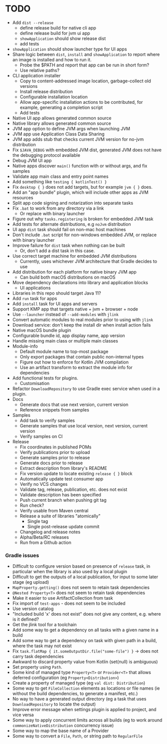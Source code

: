 
# TODO

- Add `dist --release`
  - define release build for native cli app
  - define release build for jvm ui app
  - `showApplication` should show release dist
  - add tests
- `showApplication` should show launcher type for UI apps
- Share logic between `dist`, `install` and `showApplication` to report where an image is installed and how to run it.
  - Probe the $PATH and report that app can be run in short form?
  - Use relative paths?
- CLI application installer
  - Copy to content-addressed image location, garbage-collect old versions
  - Install release distribution
  - Configurable installation location
  - Allow app-specific installation actions to be contributed, for example, generating a completion script
  - Add tests
- Native UI app allows generated common source
- Native library allows generated common source
- JVM app option to define JVM args when launching JVM
- JVM app use Application Class Data Sharing
- JVM app adds stub that checks current JVM version for no-jvm distribution
- Fix `$JAVA_DEBUG` with embedded JVM dist, generated JVM does not have the debugging protocol available
- Debug JVM UI app
- Native apps discover `main()` function with or without args, and fix samples
- Validate app main class and entry point names
- Add something like `testing { kotlinTest() }`
- Fix `desktop { }` does not add targets, but for example `jvm { }` does.
- Add an "app bundle" plugin, which will include other apps as JVM resources
- Split app code signing and notarization into separate tasks
- Fix `.bat` to work from any directory via a link
  - Or replace with binary launcher
- Figure out why `tasks.registering` is broken for embedded JVM task
- Add tests for alternate distributions, e.g `noJvm` distribution
- UI app `dist` task should fail on non-mac host machines
- Don't include `.bat` script for non-windows embedded JVM, or replace with binary launcher
- Improve failure for `dist` task when nothing can be built
  - Or, don't add a dist task in this case.
- Use correct target machine for embedded JVM distributions
  - Currently, uses whichever JVM architecture that Gradle decides to use
- Add distribution for each platform for native binary JVM app
  - Can build both macOS distributions on macOS
- Move dependency declarations into library and application blocks
    - UI applications 
- Libraries in this repo should target Java 11?
- Add `run` task for apps
- Add `install` task for UI apps and servers
- Support KMP app that targets native + jvm + browser + node
- Use `--launcher` instead of `--add-modules` with `jlink`
- Convert automatic modules to real modules prior to using with `jlink`
- Download service: don't keep the install dir when install action fails
- Native macOS bundle plugin
- Configurable bundle id, app display name, app version
- Handle missing main class or multiple main classes
- Module-info
    - Default module name to top-most package
    - Only export packages that contain public non-internal types
    - Figure out how to enforce for Kotlin JVM compilation
    - Use an artifact transform to extract the module info for dependencies
- Add functional tests for plugins.
    - Customisation
- Refactor `DownloadRepository` to use Gradle exec service when used in a plugin.
- Docs
  - Generate docs that use next version, current version
  - Reference snippets from samples
- Samples
  - Add task to verify samples
  - Generate samples that use local version, next version, current version
  - Verify samples on CI
- Release
  - Fix coordinates in published POMs
  - Verify publications prior to upload
  - Generate samples prior to release 
  - Generate docs prior to release 
  - Extract description from library's README
  - Fix version update to locate existing `release { }` block
  - Automatically update test consumer app
  - Verify no VCS changes
  - Validate tag, release, publication, etc. does not exist
  - Validate description has been specified
  - Push current branch when pushing git tag
  - Run check?
  - Verify usable from Maven central
  - Release a suite of libraries "atomically"
    - Single tag
    - Single post-release update commit 
  - Changelog and release notes
  - Alpha/Beta/RC releases
  - Run from a Github action

### Gradle issues

- Difficult to configure version based on presence of `release` task, in particular when the library is also used by a local plugin 
- Difficult to get the outputs of a local publication, for input to some later stage (eg upload)
- `MapProperty.getting()` does not seem to retain task dependencies
- `@Nested Property<T>` does not seem to retain task dependencies
- Make it easier to use ArtifactCollection from task
- Fix import of `test-apps` - does not seem to be included
- Use version catalog
- "Included build 'x' does not exist" does not give any content, e.g. where is it defined?
- Get the jlink tool for a toolchain
- Add some way to get a dependency on all tasks with a given name in a build
- Add some way to get a dependency on task with given path in a build, where the task may not exist
- Fix `task.flatMap { it.someOutputDir.file("some-file") }` -> does not carry task dependencies
- Awkward to discard property value from Kotlin (set(null) is ambiguous)
- Set property using `Path`.
- Some kind of managed type `Property<T>` or `Provider<T>` that allows deferred configuration (eg `Property<Distribution>`)
- Create a property of managed type (eg `val dist: Distribution`)
- Some way to get `FileCollection` elements as locations or file names (ie without the build dependencies, to generate a manifest, etc.)
- No way to have a generated output directory (eg a task that uses `DownloadRepository` to locate the output)
- Improve error message when settings plugin is applied to project, and vice versa
- Some way to apply concurrent limits across all builds (eg to work around `commonizeNativeDistribution` concurrency issue)
- Some way to map the base name of a Provider<RegularFile>
- Some way to convert a `File`, `Path`, or string path to `RegularFile`
